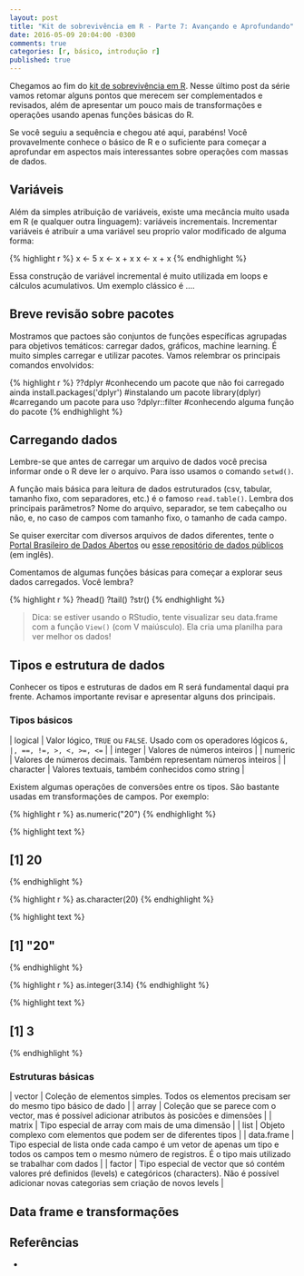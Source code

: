 ```yaml
---
layout: post
title: "Kit de sobrevivência em R - Parte 7: Avançando e Aprofundando"
date: 2016-05-09 20:04:00 -0300
comments: true
categories: [r, básico, introdução r]
published: true
---
```

  


Chegamos ao fim do [kit de sobrevivência em R]({{root_url}}/blog/categories/introducao-r). Nesse último post da série vamos retomar alguns pontos que merecem ser complementados e revisados, além de apresentar um pouco mais de transformações e operações usando apenas funções básicas do R.

<!-- More -->

Se você seguiu a sequência e chegou até aqui, parabéns! Você provavelmente conhece o básico de R e o suficiente para começar a aprofundar em aspectos mais interessantes sobre operações com massas de dados.

## Variáveis

Além da simples atribuição de variáveis, existe uma mecância muito usada em R (e qualquer outra linguagem): variáveis incrementais. Incrementar variáveis é atribuir a uma variável seu proprio valor modificado de alguma forma:

{% highlight r %}
x <- 5
x <- x + x
x <- x + x
{% endhighlight %}

Essa construção de variável incremental é muito utilizada em loops e cálculos acumulativos. Um exemplo clássico é ....


## Breve revisão sobre pacotes 

Mostramos que pactoes são conjuntos de funções específicas agrupadas para objetivos temáticos: carregar dados, gráficos, machine learning. É muito simples carregar e utilizar pacotes. Vamos relembrar os principais comandos envolvidos:


{% highlight r %}
??dplyr #conhecendo um pacote que não foi carregado ainda
install.packages('dplyr') #instalando um pacote
library(dplyr) #carregando um pacote para uso
?dplyr::filter #conhecendo alguma função do pacote
{% endhighlight %}

## Carregando dados

Lembre-se que antes de carregar um arquivo de dados você precisa informar onde o R deve ler o arquivo. Para isso usamos o comando `setwd()`.

A função mais básica para leitura de dados estruturados (csv, tabular, tamanho fixo, com separadores, etc.) é o famoso `read.table()`. Lembra dos principais parâmetros? Nome do arquivo, separador, se tem cabeçalho ou não, e, no caso de campos com tamanho fixo, o tamanho de cada campo.

Se quiser exercitar com diversos arquivos de dados diferentes, tente o [Portal Brasileiro de Dados Abertos](http://dados.gov.br/) ou [esse repositório de dados públicos](https://github.com/caesar0301/awesome-public-datasets) (em inglês).

Comentamos de algumas funções básicas para começar a explorar seus dados carregados. Você lembra?


{% highlight r %}
?head()
?tail()
?str()
{% endhighlight %}

> Dica: se estiver usando o RStudio, tente visualizar seu data.frame com a função `View()` (com V maiúsculo). Ela cria uma planilha para ver melhor os dados!

## Tipos e estrutura de dados

Conhecer os tipos e estruturas de dados em R será fundamental daqui pra frente. Achamos importante revisar e apresentar alguns dos principais.

### Tipos básicos

| logical | Valor lógico, `TRUE` ou `FALSE`. Usado com os operadores lógicos `&, |, ==, !=, >, <, >=, <=` |
| integer | Valores de números inteiros |
| numeric | Valores de números decimais. Também representam números inteiros |
| character | Valores textuais, também conhecidos como string |


Existem algumas operações de conversões entre os tipos. São bastante usadas em transformações de campos. Por exemplo:


{% highlight r %}
as.numeric("20")
{% endhighlight %}



{% highlight text %}
## [1] 20
{% endhighlight %}



{% highlight r %}
as.character(20)
{% endhighlight %}



{% highlight text %}
## [1] "20"
{% endhighlight %}



{% highlight r %}
as.integer(3.14)
{% endhighlight %}



{% highlight text %}
## [1] 3
{% endhighlight %}

### Estruturas básicas

| vector | Coleção de elementos simples. Todos os elementos precisam ser do mesmo tipo básico de dado |
| array | Coleção que se parece com o vector, mas é possível adicionar atributos às posicões e dimensões |
| matrix | Tipo especial de array com mais de uma dimensão |
| list | Objeto complexo com elementos que podem ser de diferentes tipos |
| data.frame | Tipo especial de lista onde cada campo é um vetor de apenas um tipo e todos os campos tem o mesmo número de registros. É o tipo mais utilizado se trabalhar com dados |
| factor | Tipo especial de vector que só contém valores pré definidos (levels) e categóricos (characters). Não é possível adicionar novas categorias sem criação de novos levels |

## Data frame e transformações



## Referências

* []()
